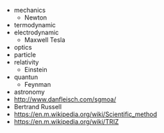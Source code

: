 
* mechanics
  * Newton
* termodynamic
* electrodynamic
  * Maxwell Tesla
* optics
* particle
* relativity
  * Einstein
* quantun
  * Feynman
* astronomy
* http://www.danfleisch.com/sgmoa/
* Bertrand Russell
* https://en.m.wikipedia.org/wiki/Scientific_method
* https://en.m.wikipedia.org/wiki/TRIZ
  

